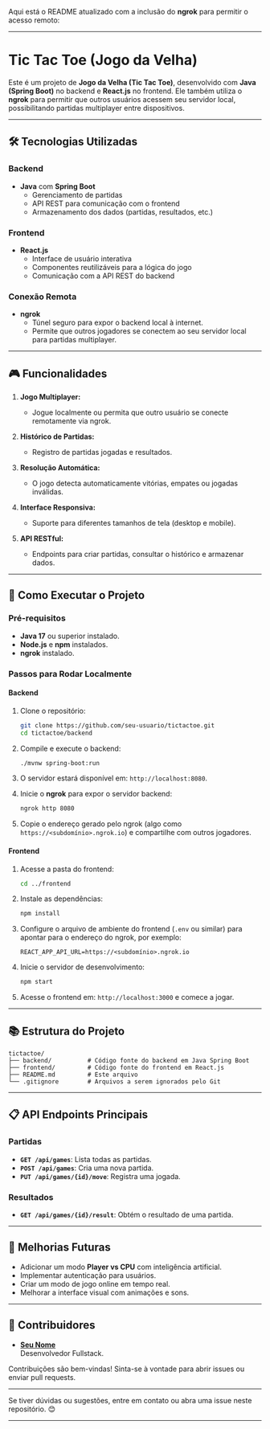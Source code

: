 Aqui está o README atualizado com a inclusão do **ngrok** para permitir o acesso remoto:

---

# Tic Tac Toe (Jogo da Velha)

Este é um projeto de **Jogo da Velha (Tic Tac Toe)**, desenvolvido com **Java (Spring Boot)** no backend e **React.js** no frontend. Ele também utiliza o **ngrok** para permitir que outros usuários acessem seu servidor local, possibilitando partidas multiplayer entre dispositivos.

---

## 🛠️ Tecnologias Utilizadas

### Backend
- **Java** com **Spring Boot**
  - Gerenciamento de partidas
  - API REST para comunicação com o frontend
  - Armazenamento dos dados (partidas, resultados, etc.)

### Frontend
- **React.js**
  - Interface de usuário interativa
  - Componentes reutilizáveis para a lógica do jogo
  - Comunicação com a API REST do backend

### Conexão Remota
- **ngrok**
  - Túnel seguro para expor o backend local à internet.
  - Permite que outros jogadores se conectem ao seu servidor local para partidas multiplayer.

---

## 🎮 Funcionalidades

1. **Jogo Multiplayer:**
   - Jogue localmente ou permita que outro usuário se conecte remotamente via ngrok.

2. **Histórico de Partidas:**
   - Registro de partidas jogadas e resultados.

3. **Resolução Automática:**
   - O jogo detecta automaticamente vitórias, empates ou jogadas inválidas.

4. **Interface Responsiva:**
   - Suporte para diferentes tamanhos de tela (desktop e mobile).

5. **API RESTful:**
   - Endpoints para criar partidas, consultar o histórico e armazenar dados.

---

## 🚀 Como Executar o Projeto

### Pré-requisitos

- **Java 17** ou superior instalado.
- **Node.js** e **npm** instalados.
- **ngrok** instalado.

### Passos para Rodar Localmente

#### Backend
1. Clone o repositório:  
   ```bash
   git clone https://github.com/seu-usuario/tictactoe.git
   cd tictactoe/backend
   ```
2. Compile e execute o backend:
   ```bash
   ./mvnw spring-boot:run
   ```
3. O servidor estará disponível em: `http://localhost:8080`.

4. Inicie o **ngrok** para expor o servidor backend:
   ```bash
   ngrok http 8080
   ```
5. Copie o endereço gerado pelo ngrok (algo como `https://<subdomínio>.ngrok.io`) e compartilhe com outros jogadores.

#### Frontend
1. Acesse a pasta do frontend:  
   ```bash
   cd ../frontend
   ```
2. Instale as dependências:  
   ```bash
   npm install
   ```
3. Configure o arquivo de ambiente do frontend (`.env` ou similar) para apontar para o endereço do ngrok, por exemplo:  
   ```
   REACT_APP_API_URL=https://<subdomínio>.ngrok.io
   ```
4. Inicie o servidor de desenvolvimento:
   ```bash
   npm start
   ```
5. Acesse o frontend em: `http://localhost:3000` e comece a jogar.

---

## 📚 Estrutura do Projeto

```
tictactoe/
├── backend/          # Código fonte do backend em Java Spring Boot
├── frontend/         # Código fonte do frontend em React.js
├── README.md         # Este arquivo
└── .gitignore        # Arquivos a serem ignorados pelo Git
```

---

## 📋 API Endpoints Principais

### Partidas
- **`GET /api/games`**: Lista todas as partidas.
- **`POST /api/games`**: Cria uma nova partida.
- **`PUT /api/games/{id}/move`**: Registra uma jogada.

### Resultados
- **`GET /api/games/{id}/result`**: Obtém o resultado de uma partida.

---

## 🔧 Melhorias Futuras

- Adicionar um modo **Player vs CPU** com inteligência artificial.
- Implementar autenticação para usuários.
- Criar um modo de jogo online em tempo real.
- Melhorar a interface visual com animações e sons.

---

## 👥 Contribuidores

- **[Seu Nome](https://github.com/lucasbg98)**  
  Desenvolvedor Fullstack.

Contribuições são bem-vindas! Sinta-se à vontade para abrir issues ou enviar pull requests.

---

Se tiver dúvidas ou sugestões, entre em contato ou abra uma issue neste repositório. 😊

---
